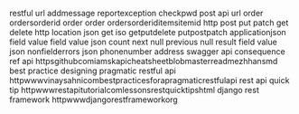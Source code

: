 restful url addmessage reportexception checkpwd post api url order ordersorderid order order ordersorderiditemsitemid http post put patch get delete http location json get iso getputdelete putpostpatch applicationjson field value field value json count next null previous null result field value json nonfielderrors json phonenumber address swagger api consequence ref api httpsgithubcomiamskapicheatsheetblobmasterreadmezhhansmd best practice designing pragmatic restful api httpwwwvinaysahnicombestpracticesforapragmaticrestfulapi rest api quick tip httpwwwrestapitutorialcomlessonsrestquicktipshtml django rest framework httpwwwdjangorestframeworkorg